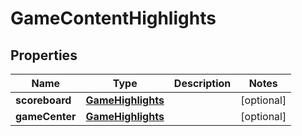 

# GameContentHighlights


## Properties

| Name | Type | Description | Notes |
|------------ | ------------- | ------------- | -------------|
|**scoreboard** | [**GameHighlights**](GameHighlights.md) |  |  [optional] |
|**gameCenter** | [**GameHighlights**](GameHighlights.md) |  |  [optional] |



